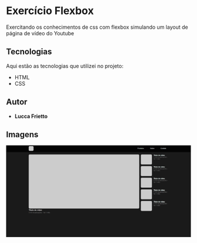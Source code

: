 # Exercício Flexbox
 Exercitando os conhecimentos de css com flexbox simulando um layout de página de vídeo do Youtube

## Tecnologias 

Aqui estão as tecnologias que utilizei no projeto:

* HTML
* CSS

## Autor

* **Lucca Frietto**

## Imagens

![layout](https://github.com/Lusketaa/Exerc-cio-Flexbox/blob/main/assets/layout.JPG)
